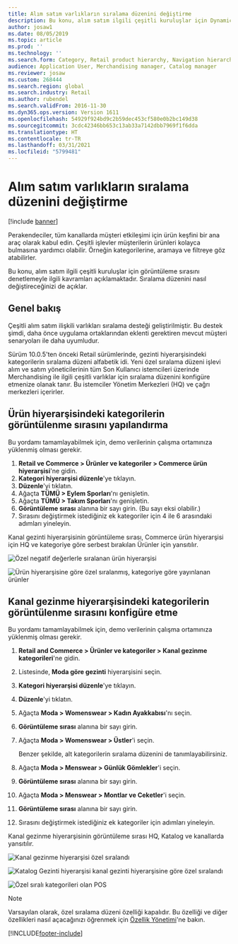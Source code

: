 ```yaml
---
title: Alım satım varlıkların sıralama düzenini değiştirme
description: Bu konu, alım satım ilgili çeşitli kuruluşlar için Dynamics 365 Commerce'deki görüntüleme sırasını denetlemeyle ilgili kavramları açıklamaktadır.
author: josaw1
ms.date: 08/05/2019
ms.topic: article
ms.prod: ''
ms.technology: ''
ms.search.form: Category, Retail product hierarchy, Navigation hierarchy
audience: Application User, Merchandising manager, Catalog manager
ms.reviewer: josaw
ms.custom: 268444
ms.search.region: global
ms.search.industry: Retail
ms.author: rubendel
ms.search.validFrom: 2016-11-30
ms.dyn365.ops.version: Version 1611
ms.openlocfilehash: 54929f924bd9c2b59dec453cf580e0b2bc149d38
ms.sourcegitcommit: 3cdc42346bb653c13ab33a7142dbb7969f1f6dda
ms.translationtype: HT
ms.contentlocale: tr-TR
ms.lasthandoff: 03/31/2021
ms.locfileid: "5799481"
---
```

# <a name="change-the-sort-order-for-merchandising-entities"></a>Alım satım varlıkların sıralama düzenini değiştirme


[!include [banner](includes/banner.md)]

Perakendeciler, tüm kanallarda müşteri etkileşimi için ürün keşfini bir ana araç olarak kabul edin. Çeşitli işlevler müşterilerin ürünleri kolayca bulmasına yardımcı olabilir. Örneğin kategorilerine, aramaya ve filtreye göz atabilirler.

Bu konu, alım satım ilgili çeşitli kuruluşlar için görüntüleme sırasını denetlemeyle ilgili kavramları açıklamaktadır. Sıralama düzenini nasıl değiştireceğinizi de açıklar.

## <a name="overview"></a>Genel bakış

Çeşitli alım satım ilişkili varlıkları sıralama desteği geliştirilmiştir. Bu destek şimdi, daha önce uygulama ortaklarından eklenti gerektiren mevcut müşteri senaryoları ile daha uyumludur.

Sürüm 10.0.5'ten önceki Retail sürümlerinde, gezinti hiyerarşisindeki kategorilerin sıralama düzeni alfabetik idi. Yeni özel sıralama düzeni işlevi alım ve satım yöneticilerinin tüm Son Kullanıcı istemcileri üzerinde Merchandising ile ilgili çeşitli varlıklar için sıralama düzenini konfigüre etmenize olanak tanır. Bu istemciler Yönetim Merkezleri (HQ) ve çağrı merkezleri içerirler.

## <a name="configure-the-display-order-for-categories-in-the-product-hierarchy"></a>Ürün hiyerarşisindeki kategorilerin görüntülenme sırasını yapılandırma

Bu yordamı tamamlayabilmek için, demo verilerinin çalışma ortamınıza yüklenmiş olması gerekir.

1. **Retail ve Commerce \> Ürünler ve kategoriler \> Commerce ürün hiyerarşisi**'ne gidin.
2. **Kategori hiyerarşisi düzenle**'ye tıklayın.
3. **Düzenle**'yi tıklatın.
4. Ağaçta **TÜMÜ \> Eylem Sporları**'nı genişletin.
5. Ağaçta **TÜMÜ \> Takım Sporları**'nı genişletin.
6. **Görüntüleme sırası** alanına bir sayı girin. (Bu sayı eksi olabilir.)
7. Sırasını değiştirmek istediğiniz ek kategoriler için 4 ile 6 arasındaki adımları yineleyin.

Kanal gezinti hiyerarşisinin görüntüleme sırası, Commerce ürün hiyerarşisi için HQ ve kategoriye göre serbest bırakılan Ürünler için yansıtılır.

![Özel negatif değerlerle sıralanan ürün hiyerarşisi](./media/RetailProductHierarchyCustomSortedWithNegativeValues.png)

![Ürün hiyerarşisine göre özel sıralanmış, kategoriye göre yayınlanan ürünler](./media/ReleasedProductsByCategoryCustomSortedBasedOnRetailProductHierarchy.png)

## <a name="configure-the-display-order-for-categories-in-the-channel-navigation-hierarchy"></a>Kanal gezinme hiyerarşisindeki kategorilerin görüntülenme sırasını konfigüre etme

Bu yordamı tamamlayabilmek için, demo verilerinin çalışma ortamınıza yüklenmiş olması gerekir.

1. **Retail and Commerce \> Ürünler ve kategoriler \> Kanal gezinme kategorileri**'ne gidin.
2. Listesinde, **Moda göre gezinti** hiyerarşisini seçin.
3. **Kategori hiyerarşisi düzenle**'ye tıklayın.
4. **Düzenle**'yi tıklatın.
5. Ağaçta **Moda \> Womenswear \> Kadın Ayakkabısı**'nı seçin.
6. **Görüntüleme sırası** alanına bir sayı girin.
7. Ağaçta **Moda \> Womenswear \> Üstler**'i seçin.

    Benzer şekilde, alt kategorilerin sıralama düzenini de tanımlayabilirsiniz.

8. Ağaçta **Moda \> Menswear \> Günlük Gömlekler**'i seçin.
9. **Görüntüleme sırası** alanına bir sayı girin.
10. Ağaçta **Moda \> Menswear \> Montlar ve Ceketler**'i seçin.
11. **Görüntüleme sırası** alanına bir sayı girin.
12. Sırasını değiştirmek istediğiniz ek kategoriler için adımları yineleyin.

Kanal gezinme hiyerarşisinin görüntüleme sırası HQ, Katalog ve kanallarda yansıtılır.

![Kanal gezinme hiyerarşisi özel sıralandı](./media/ChannelNavCustomSorted.png)

![Katalog Gezinti hiyerarşisi kanal gezinti hiyerarşisine göre özel sıralandı](./media/CatalogNavHierarchyCustomSortedBasedOnChannelNav.png)

![Özel sıralı kategorileri olan POS](./media/POSChannelCategoriesCustomSorted.png)

> [!NOTE]
> Varsayılan olarak, özel sıralama düzeni özelliği kapalıdır. Bu özelliği ve diğer özellikleri nasıl açacağınızı öğrenmek için [Özellik Yönetimi](https://docs.microsoft.com/dynamics365/unified-operations/fin-and-ops/get-started/feature-management/feature-management-overview)'ne bakın.


[!INCLUDE[footer-include](../includes/footer-banner.md)]